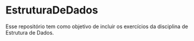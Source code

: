 # EstruturaDeDados
Esse repositório tem como objetivo de incluir os exercícios da disciplina de Estrutura de Dados.
